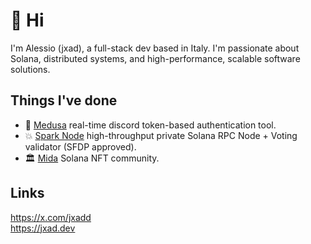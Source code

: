 # 👋 Hi
I'm Alessio (jxad), a full-stack dev based in Italy.
I'm passionate about Solana, distributed systems, and high-performance, scalable software solutions.

## Things I've done 
- 🐍 [Medusa](https://www.medusauth.xyz/) real-time discord token-based authentication tool.
- 💥 [Spark Node](https://sparknode.midalabs.xyz/) high-throughput private Solana RPC Node + Voting validator (SFDP approved).
- 🏛️ [Mida](https://mida-dao.xyz/) Solana NFT community.

## Links
https://x.com/jxadd  
https://jxad.dev
